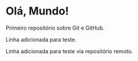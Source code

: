 # Olá, Mundo!
 Primeiro repositório sobre Git e GitHub.

 Linha adicionada para teste.

 Linha adicionada para teste via repositório remoto. 
